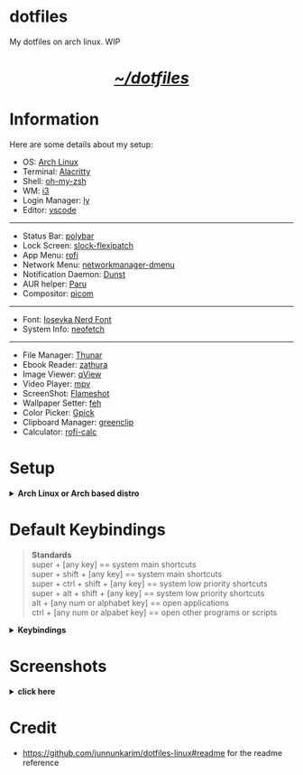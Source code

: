 # dotfiles
My dotfiles on arch linux. WIP

<h1 align="center"><i><u>~/dotfiles</u></i></h1>

# Information
Here are some details about my setup:
- OS: [Arch Linux](https://archlinux.org/)
- Terminal: [Alacritty](https://github.com/alacritty/alacritty)
- Shell: [oh-my-zsh](https://ohmyz.sh/)
- WM: [i3](https://i3wm.org/)
- Login Manager: [ly](https://github.com/fairyglade/ly)
- Editor: [vscode](https://github.com/microsoft/vscode)
---
- Status Bar: [polybar](https://github.com/polybar/polybar)
- Lock Screen: [slock-flexipatch](https://github.com/bakkeby/slock-flexipatch)
- App Menu: [rofi](https://github.com/davatorium/rofi)
- Network Menu: [networkmanager-dmenu](https://github.com/firecat53/networkmanager-dmenu)
- Notification Daemon: [Dunst](https://github.com/dunst-project/dunst)
- AUR helper: [Paru](https://github.com/Morganamilo/paru)
- Compositor: [picom](https://github.com/yshui/picom)
---
- Font: [Iosevka Nerd Font](https://www.nerdfonts.com/)
- System Info: [neofetch](https://github.com/dylanaraps/neofetch)
---
- File Manager: [Thunar](https://docs.xfce.org/xfce/thunar/start)
- Ebook Reader: [zathura](https://github.com/pwmt/zathura)
- Image Viewer: [qView](https://github.com/jurplel/qView)
- Video Player: [mpv](https://github.com/mpv-player/mpv)
- ScreenShot: [Flameshot](https://github.com/flameshot-org/flameshot)
- Wallpaper Setter: [feh](https://github.com/derf/feh)
- Color Picker: [Gpick](https://github.com/thezbyg/gpick)
- Clipboard Manager: [greenclip](https://github.com/erebe/greenclip)
- Calculator: [rofi-calc](https://github.com/svenstaro/rofi-calc)

# Setup 

<details>
<summary><b>Arch Linux or Arch based distro</b></summary>

### Mandatory Steps

> __WARNING!!! Backup your dotfiles from your home directory. These steps below will overwrite your configs.__

- Clone this repo to your preferred directory and cd into it - ```git clone https://github.com/junnunkarim/dotfiles-linux && cd dotfiles-linux```

- Install mandatory dependencies
	- ```sudo pacman -Su --needed base-devel coreutils xorg wezterm lua feh ttf-iosevka-nerd ttc-iosevka wmctrl```
	- Install luastatus
		- ```sudo pacman -Su --needed cmake yajl python-docutils```
		- Continue from here - [luastatus](https://github.com/shdown/luastatus#installation)
- Copy necessary configs -
	- ```cp -rf .bin .Xresources .xinitrc ~```
    - If you won't use my bashrc then add ```.bin``` to your $PATH variable
    - __Do not copy ```.xsession``` as it will change your keyboard layout to dvorak.__
	- ```cp -rf .config/wezterm .config/dwm .config/rofi .config/wallpaper ~/.config/```
- Build dwm and dmenu
	- ```cd ~/.config/dwm && sudo make install```
	- ```cd ~/.config/dmenu && sudo make install```
- Create a desktop entry for dwm
	- ```sudo vim /usr/share/xsessions/dwm.desktop```
	```
	[Desktop Entry]
	Encoding=UTF-8
	Name=dwm
	Comment=the dynamic window manager
	Exec=dwm
	Icon=dwm
	Type=XSession
	```
- Open ```$HOME/.config/dwm/config.h``` in a text editor and modify the keybindings to your needs
- Extract the gtk themes from ```.themes``` directory to your ```$HOME/.themes``` directory
- Login to dwm using a display manager
	- After getting into dwm press ```super + t``` and choose any colorscheme (this is to load the wallpaper for the first time)

### Optional steps

> __For each options below, make sure that you are in the dotfiles-linux directory__

- Install paru (AUR helper)
	- ```git clone https://aur.archlinux.org/paru.git```
	- ```cd paru```
	- ```makepkg -si```
- If you want to use my ```.bashrc```
	- ```cp .bashrc ~```
	- ```sudo pacman -Su --needed exa starship```
	- ```paru -S --needed macchina```
- nvim dotfiles
  - ```cp -rf .config/nvim ~/.config```
- If you want to use my ```.vimrc``` 
	- ```cp .vimrc ~```
	- install [vim-plug](https://github.com/junegunn/vim-plug)
	- setup [coc-nvim](https://github.com/neoclide/coc.nvim)
- brightnessctl
	- ```sudo pacman -Su --needed brightnessctl```
- picom
	- ```sudo pacman -Su --needed picom```
- networkmanager-dmenu
	- ```paru -S --needed networkmanager-dmenu-git```
- redshift
	- ```sudo pacman -Su --needed redshift```
- Dropdown terminal
	- ```paru -S --needed alacritty tdrop tmux```
	- ```cp -rf .config/alacritty ~/.config```
- zathura
	- ```sudo pacman -Su --needed zathura```
	- ```cp -rf .config/zathura ~/.config/```
- slock
	- ```cp -rf .config/slock ~/.config/```
	- ```cd ~/.config/slock && sudo make install```
	- Continue lockscreen setup using [arch wiki - slock](https://wiki.archlinux.org/title/Slock)

</details>

# Default Keybindings
> __Standards__ <br>
> super + [any key] == system main shortcuts <br>
> super + shift + [any key] == system main shortcuts <br>
> super + ctrl + shift + [any key] == system low priority shortcuts <br>
> super + alt + shift + [any key] == system low priority shortcuts <br>
> alt + [any num or alphabet key] == open applications  <br>
> ctrl + [any num or alpabet key] == open other programs or scripts <br>

<details>
<summary><b>Keybindings</b></summary>

| __Keybinding__								| __Action__ |
| --- 													| --- |
| super + b											| toggle bar on/off |
| super + s											| switch a window form stack with master |
| super + c											| close a program	|
| super + shift + q							| quit dwm (only if all programs are closed) |
| super + space									| toggle floating on/off |
| super + left/right						| increase/decrease window size |
| super + shift + ctrl + space 	| cycle through all layouts |
| super + tab										| move through active tags clockwise |
| super + backtick							| move through active tags anti-clockwise |
| super + 0 (zero)							| toggle gaps on/of |
| super + shift + i							| hide/unhide window |
| super + shift + r							| restart dwm |
| super + f											| toggle fullscreen |
| super + 0-9										| go to the specified tag |
| super + shift + 0-9						| move selected window to the specified tag |
| alt + tab											| move through window focus clockwise |
| alt + backtick								| move through window focus anti-clockwise |

| __Keybinding__								| __Action__ |
| ---														| --- |
| super + return/enter					| open terminal |
| super + shift + return/enter	| open dropdown terminal |
| super + l											| lock screen |
| super + n											| open network menu |
| super + t											| open theme switcher |
| super + x											| open powermenu |
| super + k											| show all keybindings |
| super + d											| open rofi |
| super + h											| open clipboad manager (greenclip) |
| super + r											| open calculator (rofi-calc) |
| super + ctrl + r							| turn on bluelight filter (redshift) |
| super + ctrl + n							| turn off bluelight filter (redshift) |
| super + ctrl + p              | turn on compositor (picom) |
| super + ctrl + u              | turn on compositor (picom) |
| super + ctrl + g							| open color picker (gpick) |
| super + alt + f								| open file manager (thunar) |
| super + alt + n								| open file manager (nnn) |
| super + alt + b								| open chromium |
| super + alt + e								| open firefox |
| super + alt + e								| open neovim |
| super + alt + h								| open btop |
| prtsc													| take fullscreen screenshot now |
| super + prtsc									| take interective screenshot |
| alt + prtsc										| take fullscreen screenshot after 5 sec |
| ctrl + prtsc									| take fullscreen screenshot after 10 sec |
| super + F1										| increase brightness |
| super + F2										| decrease brightness |
| super + F5										| increase volume |
| super + F6										| decrease volume |
| super + F7										| toggle mute on/off |

</details>

# Screenshots

<details>
<summary><b>click here</b></summary>

WIP

</details>

# Credit
- https://github.com/junnunkarim/dotfiles-linux#readme for the readme reference

